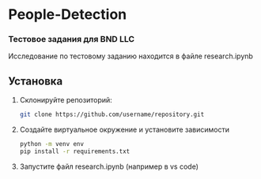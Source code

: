 # People-Detection
### Тестовое задания для BND LLC


Исследование по тестовому заданию находится в файле research.ipynb  

## Установка

1. Cклонируйте репозиторий:
   ```bash
   git clone https://github.com/username/repository.git
   
2. Создайте виртуальное окружение и установите зависимости
   ```bash
   python -m venv env
   pip install -r requirements.txt

3. Запустите файл research.ipynb (например в vs code)
